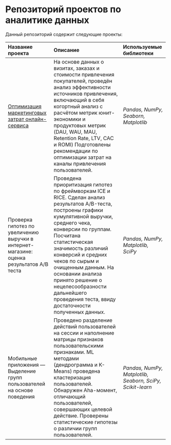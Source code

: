 # Репозиторий проектов по аналитике данных

Данный репозиторий содержит следующие проекты:

|**Название проекта** |**Описание** |**Используемые библиотеки**|
|:--------------------|:------------|:--------------------------|
|[Оптимизация маркетинговых затрат онлайн-сервиса](https://github.com/NI-coder/data_analytics_projects/tree/master/marketing_costs_optimization_project)|На основе данных о визитах, заказах и стоимости привлечения покупателей, проведён анализ эффективности источников привлечения, включающий в себя когортный анализ с расчётом метрик юнит-экономики и продуктовых метрик (DAU, WAU, MAU, Retention Rate, LTV, CAC  и ROMI) Подготовлены рекомендации по оптимизации затрат на каналы привлечения пользователей. | *Pandas, NumPy, Seaborn, Matplotlib* |
|Проверка гипотез по увеличению выручки в интернет-магазине: оценка результатов A/B теста|Проведена приоритизация гипотез по фреймворкам ICE и RICE. Сделан анализ результатов A/B-теста, построены графики кумулятивной выручки, среднего чека, конверсии по группам. Посчитана статистическая значимость различий конверсий и средних чеков по сырым и очищенным данным. На основании анализа принято решение о нецелесообразности дальнейшего проведения теста, ввиду достаточности полученных данных.|*Pandas, NumPy, Matplotlib, SciPy*|
|Мобильные приложения — Выделение групп пользователей на основе поведения|Проведено разделение действий пользователей на сессии и наполнение матрицы признаков пользовательскими признаками. ML методами (дендрограмма и K-Means) проведена кластеризация пользователей. Обнаружен Aha-момент, отличающий пользователей, совершающих целевой действие. Проверены статистические гипотезы о различии групп пользователей.|*Pandas, NumPy, Matplotlib, Seaborn, SciPy, Scikit-learn*|